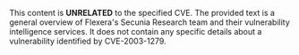 This content is **UNRELATED** to the specified CVE. The provided text is a general overview of Flexera's Secunia Research team and their vulnerability intelligence services. It does not contain any specific details about a vulnerability identified by CVE-2003-1279.